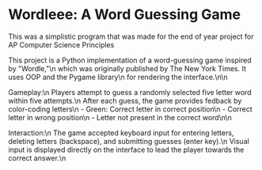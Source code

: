 # Wordleee: A Word Guessing Game
This was a simplistic program that was made for the end of year project for AP Computer Science Principles

This project is a Python implementation of a word-guessing game inspired by "Wordle,"\n
which was originally published by The New York Times. It uses OOP and the Pygame library\n
for rendering the interface.\n\n

Gameplay:\n
  Players attempt to guess a randomly selected five letter word within five attempts.\n
  After each guess, the game provides fedback by color-coding letters\n
    - Green: Correct letter in correct position\n
    - Correct letter in wrong position\n
    - Letter not present in the correct word\n\n

Interaction:\n
  The game accepted keyboard input for entering letters, deleting letters (backspace), and submitting guesses (enter key).\n
  Visual input is displayed directly on the interface to lead the player towards the correct answer.\n
